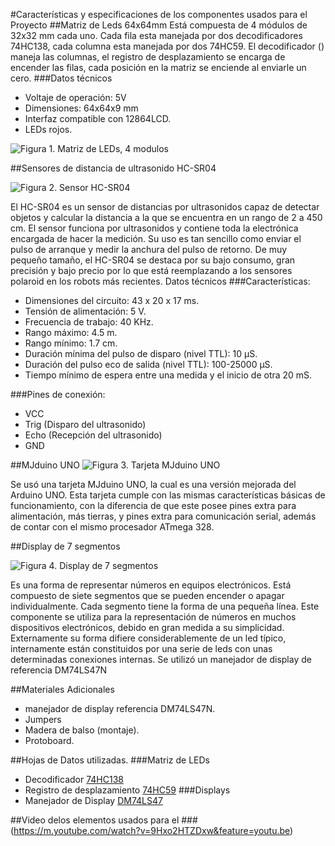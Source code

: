 #Características y especificaciones de los componentes usados para el Proyecto
##Matriz de Leds 64x64mm
Está compuesta de 4 módulos de 32x32 mm cada uno. Cada fila esta manejada por dos decodificadores 74HC138, cada columna esta manejada por dos 74HC59. El decodificador () maneja las columnas, el registro de desplazamiento se encarga de encender las filas, cada posición en la matriz se enciende al enviarle un cero.
###Datos técnicos
- Voltaje de operación: 5V
- Dimensiones: 64x64x9 mm
- Interfaz compatible con 12864LCD.
- LEDs rojos.

![Figura 1. Matriz de LEDs, 4 modulos](http://mco-s2-p.mlstatic.com/4-modulos-matriz-de-led-32x32-mm-tamano-64x64-mm-878701-MCO20416017079_092015-F.jpg)

##Sensores de distancia de ultrasonido HC-SR04

![Figura 2. Sensor HC-SR04](http://mco-s1-p.mlstatic.com/sensor-ultrasonido-distancia-hc-sr04-arduino-18989-MCO20164307534_092014-F.jpg)

El HC-SR04 es un sensor de distancias por ultrasonidos capaz de detectar objetos y calcular la distancia a la que se encuentra en un rango de 2 a 450 cm. El sensor funciona por ultrasonidos y contiene toda la electrónica encargada de hacer la medición. Su uso es tan sencillo como enviar el pulso de arranque y medir la anchura del pulso de retorno. De muy pequeño tamaño, el HC-SR04 se destaca por su bajo consumo, gran precisión y bajo precio por lo que está reemplazando a los sensores polaroid en los robots más recientes.
Datos técnicos
###Características:
- Dimensiones del circuito: 43 x 20 x 17 ms.
- Tensión de alimentación: 5 V.
- Frecuencia de trabajo: 40 KHz.
- Rango máximo: 4.5 m.
- Rango mínimo: 1.7 cm.
- Duración mínima del pulso de disparo (nivel TTL): 10 μS.
- Duración del pulso eco de salida (nivel TTL): 100-25000 μS.
- Tiempo mínimo de espera entre una medida y el inicio de otra 20 mS.

###Pines de conexión:
- VCC
- Trig (Disparo del ultrasonido)
- Echo (Recepción del ultrasonido)
- GND



##MJduino UNO
![Figura 3. Tarjeta MJduino UNO](http://shop.hcs.no/images/100379.jpg)


Se usó una tarjeta MJduino UNO, la cual es una versión mejorada del Arduino UNO. Esta tarjeta cumple con las mismas características básicas de funcionamiento, con la diferencia de que este posee pines extra para alimentación, más tierras, y pines extra para comunicación serial, además de contar con el mismo procesador ATmega 328.





##Display de 7 segmentos

![Figura 4. Display de 7 segmentos](http://controlautomaticoeducacion.com/wp-content/uploads/2015/02/display.jpg)

Es una forma de representar números en equipos electrónicos. Está compuesto de siete segmentos que se pueden encender o apagar individualmente. Cada segmento tiene la forma de una pequeña línea. Este componente se utiliza para la representación de números en muchos dispositivos electrónicos, debido en gran medida a su simplicidad. Externamente su forma difiere considerablemente de un led típico, internamente están constituidos por una serie de leds con unas determinadas conexiones internas. Se utilizó un manejador de display de referencia DM74LS47N

##Materiales Adicionales

- manejador de display referencia DM74LS47N.
- Jumpers
- Madera de balso (montaje).
- Protoboard.

##Hojas de Datos utilizadas.
###Matriz de LEDs
- Decodificador [74HC138](http://www.nxp.com/documents/data_sheet/74HC_HCT138.pdf)
- Registro de desplazamiento [74HC59](http://www.nxp.com/documents/data_sheet/74HC_HCT595.pdf)
###Displays
- Manejador de Display [DM74LS47](http://pdf1.alldatasheet.es/datasheet-pdf/view/51079/FAIRCHILD/DM74LS47N.html)

##Video delos elementos usados para el 
###(https://m.youtube.com/watch?v=9Hxo2HTZDxw&feature=youtu.be)
